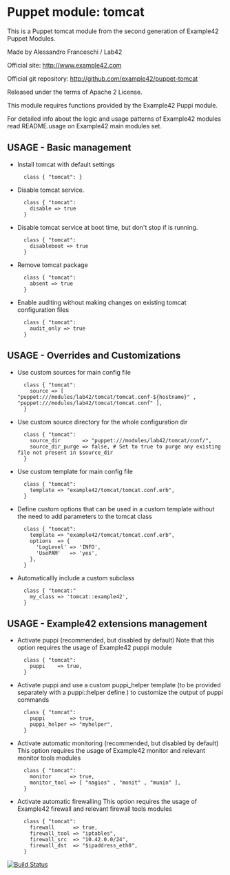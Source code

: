 # Puppet module: tomcat

This is a Puppet tomcat module from the second generation of Example42 Puppet Modules.

Made by Alessandro Franceschi / Lab42

Official site: http://www.example42.com

Official git repository: http://github.com/example42/puppet-tomcat

Released under the terms of Apache 2 License.

This module requires functions provided by the Example42 Puppi module.

For detailed info about the logic and usage patterns of Example42 modules read README.usage on Example42 main modules set.

## USAGE - Basic management

* Install tomcat with default settings

        class { "tomcat": }

* Disable tomcat service.

        class { "tomcat":
          disable => true
        }

* Disable tomcat service at boot time, but don't stop if is running.

        class { "tomcat":
          disableboot => true
        }

* Remove tomcat package

        class { "tomcat":
          absent => true
        }

* Enable auditing without making changes on existing tomcat configuration files

        class { "tomcat":
          audit_only => true
        }


## USAGE - Overrides and Customizations
* Use custom sources for main config file 

        class { "tomcat":
          source => [ "puppet:///modules/lab42/tomcat/tomcat.conf-${hostname}" , "puppet:///modules/lab42/tomcat/tomcat.conf" ], 
        }


* Use custom source directory for the whole configuration dir

        class { "tomcat":
          source_dir       => "puppet:///modules/lab42/tomcat/conf/",
          source_dir_purge => false, # Set to true to purge any existing file not present in $source_dir
        }

* Use custom template for main config file 

        class { "tomcat":
          template => "example42/tomcat/tomcat.conf.erb",      
        }

* Define custom options that can be used in a custom template without the
  need to add parameters to the tomcat class

        class { "tomcat":
          template => "example42/tomcat/tomcat.conf.erb",    
          options  => {
            'LogLevel' => 'INFO',
            'UsePAM'   => 'yes',
          },
        }

* Automaticallly include a custom subclass

        class { "tomcat:"
          my_class => 'tomcat::example42',
        }


## USAGE - Example42 extensions management 
* Activate puppi (recommended, but disabled by default)
  Note that this option requires the usage of Example42 puppi module

        class { "tomcat": 
          puppi    => true,
        }

* Activate puppi and use a custom puppi_helper template (to be provided separately with
  a puppi::helper define ) to customize the output of puppi commands 

        class { "tomcat":
          puppi        => true,
          puppi_helper => "myhelper", 
        }

* Activate automatic monitoring (recommended, but disabled by default)
  This option requires the usage of Example42 monitor and relevant monitor tools modules

        class { "tomcat":
          monitor      => true,
          monitor_tool => [ "nagios" , "monit" , "munin" ],
        }

* Activate automatic firewalling 
  This option requires the usage of Example42 firewall and relevant firewall tools modules

        class { "tomcat":       
          firewall      => true,
          firewall_tool => "iptables",
          firewall_src  => "10.42.0.0/24",
          firewall_dst  => "$ipaddress_eth0",
        }


[![Build Status](https://travis-ci.org/example42/puppet-tomcat.png?branch=master)](https://travis-ci.org/example42/puppet-tomcat)
